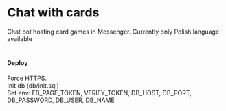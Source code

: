 # Chat with cards
Chat bot hosting card games in Messenger. Currently only Polish language available

#
#### Deploy
Force HTTPS.  
Init db (db/init.sql)  
Set env: FB_PAGE_TOKEN, VERIFY_TOKEN, DB_HOST, DB_PORT, DB_PASSWORD, DB_USER, DB_NAME
